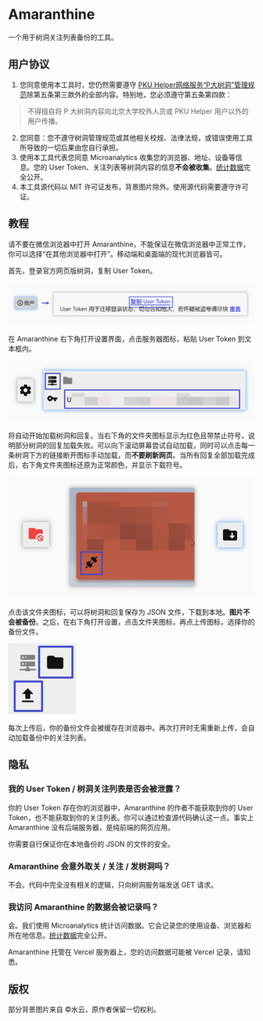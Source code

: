 # Amaranthine

一个用于树洞关注列表备份的工具。

## 用户协议

1. 您同意使用本工具时，您仍然需要遵守 [PKU Helper网络服务“P大树洞”管理规范](https://pkuhelper.pku.edu.cn/treehole_rules.html)除第五条第三款外的全部内容。特别地，您必须遵守第五条第四款：
  > 不得擅自将 P 大树洞内容向北京大学校外人员或 PKU Helper 用户以外的用户传播。
2. 您同意：您不遵守树洞管理规范或其他相关校规、法律法规，或错误使用工具所导致的一切后果由您自行承担。
3. 使用本工具代表您同意 Microanalytics 收集您的浏览器、地址、设备等信息。您的 User Token、关注列表等树洞内容的信息**不会被收集**。[统计数据](https://microanalytics.io/amaranthine.vercel.app)完全公开。
4. 本工具源代码以 MIT 许可证发布，背景图片除外。使用源代码需要遵守许可证。

## 教程

请不要在微信浏览器中打开 Amaranthine，不能保证在微信浏览器中正常工作，你可以选择“在其他浏览器中打开”。移动端和桌面端的现代浏览器皆可。

首先，登录官方网页版树洞，复制 User Token。

![获取 Token](./assets/get-token.png)

在 Amaranthine 右下角打开设置界面，点击服务器图标，粘贴 User Token 到文本框内。

![输入 Token](assets/insert-token.png)

将自动开始加载树洞和回复。当右下角的文件夹图标显示为红色且带禁止符号，说明部分树洞的回复加载失败。可以向下滚动屏幕尝试自动加载，同时可以点击每一条树洞下方的链接断开图标手动加载，而**不要刷新网页**。当所有回复全部加载完成后，右下角文件夹图标还原为正常颜色，并显示下载符号。

![手动加载](assets/manual-load.png)

点击该文件夹图标，可以将树洞和回复保存为 JSON 文件，下载到本地。**图片不会被备份**。之后，在右下角打开设置，点击文件夹图标，再点上传图标，选择你的备份文件。

![读取本地备份文件](assets/upload.png)

每次上传后，你的备份文件会被缓存在浏览器中。再次打开时无需重新上传，会自动加载备份中的关注列表。

## 隐私

### 我的 User Token / 树洞关注列表是否会被泄露？

你的 User Token 存在你的浏览器中，Amaranthine 的作者不能获取到你的 User Token，也不能获取到你的关注列表。你可以通过检查源代码确认这一点。事实上 Amaranthine 没有后端服务器，是纯前端的网页应用。

你需要自行保证你在本地备份的 JSON 的文件的安全。

### Amaranthine 会意外取关 / 关注 / 发树洞吗？

不会。代码中完全没有相关的逻辑，只向树洞服务端发送 GET 请求。

### 我访问 Amaranthine 的数据会被记录吗？

会。我们使用 Microanalytics 统计访问数据。它会记录您的使用设备、浏览器和所在地信息。[统计数据](https://microanalytics.io/amaranthine.vercel.app)完全公开。

Amaranthine 托管在 Vercel 服务器上，您的访问数据可能被 Vercel 记录，请知悉。

## 版权

部分背景图片来自 ©水云，原作者保留一切权利。
